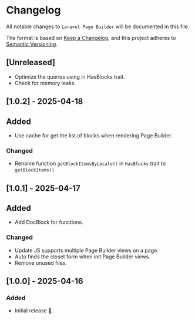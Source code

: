 # Changelog

All notable changes to `Laravel Page Builder` will be documented in this file.

The format is based on [Keep a Changelog](https://keepachangelog.com/en/1.0.0/),
and this project adheres to [Semantic Versioning](https://semver.org/spec/v2.0.0.html).

## [Unreleased]
- Optimize the queries using in HasBlocks trait.
- Check for memory leaks.

## [1.0.2] - 2025-04-18

## Added
- Use cache for get the list of blocks when rendering Page Builder.

### Changed
- Rename function `getBlockItemsByLocale()` in `HasBlocks` trait to `getBlockItems()`

## [1.0.1] - 2025-04-17

## Added
- Add DocBlock for functions.

### Changed
- Update JS supports multiple Page Builder views on a page.
- Auto finds the closet form when init Page Builder views.
- Remove unused files.

## [1.0.0] - 2025-04-16

### Added

- Initial release 🎉.

